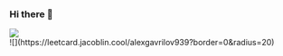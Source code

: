 ### Hi there 👋

<img src ="https://github-readme-streak-stats.herokuapp.com?user=AlexGavrilov939&theme=darcula&hide_border=true&background=FFFFFF00"/>
<br>
![](https://leetcard.jacoblin.cool/alexgavrilov939?border=0&radius=20)
